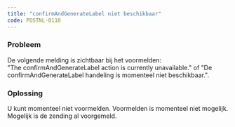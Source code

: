 ```yaml
---
title: "confirmAndGenerateLabel niet beschikbaar"
code: POSTNL-0110
---
```


<div class="columnLayout single" data-layout="single">
<div class="cell normal" data-type="normal">
<div class="innerCell">
<p><h3>Probleem</h3></p><p>De volgende melding is zichtbaar bij het voormelden:<br>"The confirmAndGenerateLabel action is currently unavailable." of "De confirmAndGenerateLabel handeling is momenteel niet beschikbaar.".</p><p><h3>Oplossing</h3></p><p>U kunt momenteel niet voormelden. Voormelden is momenteel niet mogelijk. Mogelijk is de zending al voorgemeld.</p></div>
</div>
</div>